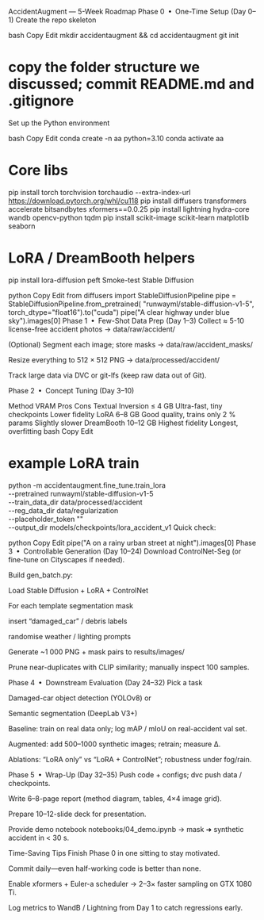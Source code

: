 AccidentAugment — 5-Week Roadmap
Phase 0 • One-Time Setup (Day 0–1)
Create the repo skeleton

bash
Copy
Edit
mkdir accidentaugment && cd accidentaugment
git init
# copy the folder structure we discussed; commit README.md and .gitignore
Set up the Python environment

bash
Copy
Edit
conda create -n aa python=3.10
conda activate aa

# Core libs
pip install torch torchvision torchaudio --extra-index-url \
        https://download.pytorch.org/whl/cu118
pip install diffusers transformers accelerate bitsandbytes xformers==0.0.25
pip install lightning hydra-core wandb opencv-python tqdm
pip install scikit-image scikit-learn matplotlib seaborn

# LoRA / DreamBooth helpers
pip install lora-diffusion peft
Smoke-test Stable Diffusion

python
Copy
Edit
from diffusers import StableDiffusionPipeline
pipe = StableDiffusionPipeline.from_pretrained(
        "runwayml/stable-diffusion-v1-5",
        torch_dtype="float16").to("cuda")
pipe("A clear highway under blue sky").images[0]
Phase 1 • Few-Shot Data Prep (Day 1–3)
Collect ≈ 5-10 license-free accident photos → data/raw/accident/

(Optional) Segment each image; store masks → data/raw/accident_masks/

Resize everything to 512 × 512 PNG → data/processed/accident/

Track large data via DVC or git-lfs (keep raw data out of Git).

Phase 2 • Concept Tuning (Day 3–10)

Method	VRAM	Pros	Cons
Textual Inversion	≤ 4 GB	Ultra-fast, tiny checkpoints	Lower fidelity
LoRA	6–8 GB	Good quality, trains only 2 % params	Slightly slower
DreamBooth	10–12 GB	Highest fidelity	Longest, overfitting
bash
Copy
Edit
# example LoRA train
python -m accidentaugment.fine_tune.train_lora \
  --pretrained runwayml/stable-diffusion-v1-5 \
  --train_data_dir data/processed/accident \
  --reg_data_dir   data/regularization \
  --placeholder_token "<accident>" \
  --output_dir models/checkpoints/lora_accident_v1
Quick check:

python
Copy
Edit
pipe("A <accident> on a rainy urban street at night").images[0]
Phase 3 • Controllable Generation (Day 10–24)
Download ControlNet-Seg (or fine-tune on Cityscapes if needed).

Build gen_batch.py:

Load Stable Diffusion + LoRA + ControlNet

For each template segmentation mask

insert “damaged_car” / debris labels

randomise weather / lighting prompts

Generate ~1 000 PNG + mask pairs to results/images/

Prune near-duplicates with CLIP similarity; manually inspect 100 samples.

Phase 4 • Downstream Evaluation (Day 24–32)
Pick a task

Damaged-car object detection (YOLOv8) or

Semantic segmentation (DeepLab V3+)

Baseline: train on real data only; log mAP / mIoU on real-accident val set.

Augmented: add 500–1000 synthetic images; retrain; measure Δ.

Ablations: “LoRA only” vs “LoRA + ControlNet”; robustness under fog/rain.

Phase 5 • Wrap-Up (Day 32–35)
Push code + configs; dvc push data / checkpoints.

Write 6–8-page report (method diagram, tables, 4×4 image grid).

Prepare 10–12-slide deck for presentation.

Provide demo notebook notebooks/04_demo.ipynb → mask ➜ synthetic accident in < 30 s.

Time-Saving Tips
Finish Phase 0 in one sitting to stay motivated.

Commit daily—even half-working code is better than none.

Enable xformers + Euler-a scheduler → 2–3× faster sampling on GTX 1080 Ti.

Log metrics to WandB / Lightning from Day 1 to catch regressions early.